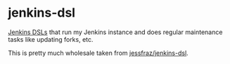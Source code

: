 # jenkins-dsl

[Jenkins DSLs][] that run my Jenkins instance and does regular maintenance tasks
like updating forks, etc.

This is pretty much wholesale taken from [jessfraz/jenkins-dsl][].

[Jenkins DSLs]: https://github.com/jenkinsci/job-dsl-plugin
[jessfraz/jenkins-dsl]: https://github.com/jessfraz/jenkins-dsl
